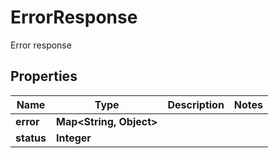

# ErrorResponse

Error response
## Properties

Name | Type | Description | Notes
------------ | ------------- | ------------- | -------------
**error** | **Map&lt;String, Object&gt;** |  | 
**status** | **Integer** |  | 



